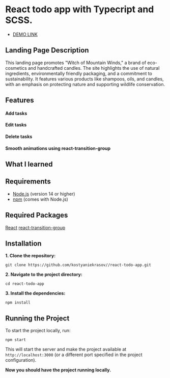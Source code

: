 # React todo app with Typecript and SCSS.

- [DEMO LINK](https://kostyaniekrasov.github.io/react-todo-app/)

## Landing Page Description
This landing page promotes "Witch of Mountain Winds," a brand of eco-cosmetics and handcrafted candles. 
The site highlights the use of natural ingredients, environmentally friendly packaging, and a commitment to sustainability. 
It features various products like shampoos, oils, and candles, with an emphasis on protecting nature and supporting wildlife conservation.

## Features
 #### Add tasks
 #### Edit tasks
 #### Delete tasks
 #### Smooth animations using react-transition-group

## What I learned

## Requirements

- [Node.js](https://nodejs.org/) (version 14 or higher)
- [npm](https://www.npmjs.com/) (comes with Node.js)

## Required Packages
[React](react-transition-group)
[react-transition-group](https://www.npmjs.com/package/react-transition-group)

## Installation

**1. Clone the repository:**
```
git clone https://github.com/kostyaniekrasov//react-todo-app.git
```

**2. Navigate to the project directory:**
```
cd react-todo-app
```
**3. Install the dependencies:**
```
npm install
```
## Running the Project

To start the project locally, run:
```
npm start
```

This will start the server and make the project available at `http://localhost:3000` (or a different port specified in the project configuration).

**Now you should have the project running locally.**
